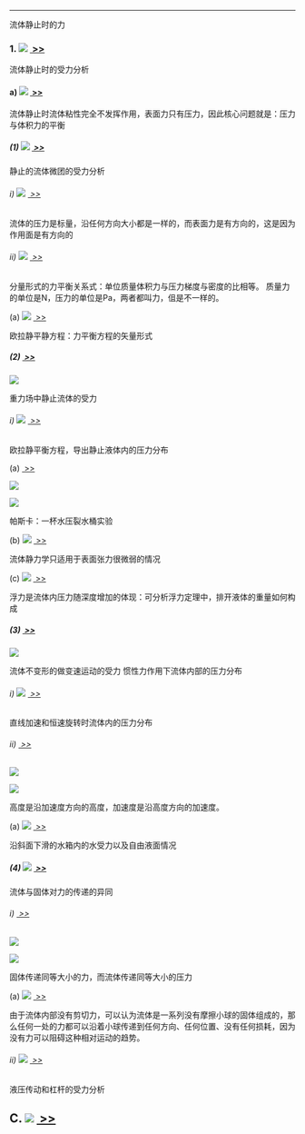 ---------------------------------------------------------------------------------------------------
流体静止时的力

### 1. ![](https://raw.githubusercontent.com/914191848/notion-import/main/img/image047.gif) [ >>](marginnoteapp://note/60454811-4630-484C-B4E6-39DEE45F554D)

流体静止时的受力分析

#### a) ![](https://raw.githubusercontent.com/914191848/notion-import/main/img/image048.gif) [ >>](marginnoteapp://note/0809BEF3-5580-47EB-9F31-EF904C450E67)

流体静止时流体粘性完全不发挥作用，表面力只有压力，因此核心问题就是：压力与体积力的平衡

##### (1) ![](https://raw.githubusercontent.com/914191848/notion-import/main/img/image049.gif) [ >>](marginnoteapp://note/7221E1A0-C5AF-45C2-BFCA-C1E0CCBAD791)

静止的流体微团的受力分析

###### i) ![](https://raw.githubusercontent.com/914191848/notion-import/main/img/image050.gif) [ >>](marginnoteapp://note/C68A5743-813C-4639-B848-C36207C18B81)

流体的压力是标量，沿任何方向大小都是一样的，而表面力是有方向的，这是因为作用面是有方向的

###### ii) ![](https://raw.githubusercontent.com/914191848/notion-import/main/img/image051.gif) [ >>](marginnoteapp://note/87EA3EF1-38C2-48A2-9A6F-7D54F056F1C7)

分量形式的力平衡关系式：单位质量体积力与压力梯度与密度的比相等。
质量力的单位是N，压力的单位是Pa，两者都叫力，伹是不一样的。

(a) ![](https://raw.githubusercontent.com/914191848/notion-import/main/img/image052.gif) [ >>](marginnoteapp://note/1B83B07A-7920-4C09-AE4F-B07D3A38F6EF)

欧拉静平静方程：力平衡方程的矢量形式

##### (2) [ >>](marginnoteapp://note/5C90F1C1-92CC-4FBB-860C-6B4DD0DFAB46)

![](https://raw.githubusercontent.com/914191848/notion-import/main/img/image053.gif)

重力场中静止流体的受力

###### i) ![](https://raw.githubusercontent.com/914191848/notion-import/main/img/image054.gif) [ >>](marginnoteapp://note/5DA47CA7-14AD-4DCA-81F4-27B6C2FA45C0)

欧拉静平衡方程，导出静止液体内的压力分布

(a) [ >>](marginnoteapp://note/EE451845-517D-4518-82C4-3FF815F6FAE4)

![](https://raw.githubusercontent.com/914191848/notion-import/main/img/image055.gif)

![](https://raw.githubusercontent.com/914191848/notion-import/main/img/image056.gif)

帕斯卡：一杯水压裂水桶实验

(b) ![](https://raw.githubusercontent.com/914191848/notion-import/main/img/image057.gif) [ >>](marginnoteapp://note/E3BB6A07-75DB-4180-B85C-9490E7A14594)

流体静力学只适用于表面张力很微弱的情况

(c) ![](https://raw.githubusercontent.com/914191848/notion-import/main/img/image058.gif) [ >>](marginnoteapp://note/591DA1D1-5A98-41CD-B9DB-3CFE2AD14EC2)

浮力是流体内压力随深度增加的体现：可分析浮力定理中，排开液体的重量如何构成

##### (3) [ >>](marginnoteapp://note/EB88D4CF-0950-4839-9467-EF54DBE71AC9)

![](https://raw.githubusercontent.com/914191848/notion-import/main/img/image059.gif)

流体不变形的做变速运动的受力
惯性力作用下流体内部的压力分布

###### i) ![](https://raw.githubusercontent.com/914191848/notion-import/main/img/image060.gif) [ >>](marginnoteapp://note/82736C9F-A62D-4F16-9AB1-C6633A0AC8B4)

直线加速和恒速旋转时流体内的压力分布

###### ii) [ >>](marginnoteapp://note/811D9FD7-0F08-4393-B5CF-F7A7868BF629)

![](https://raw.githubusercontent.com/914191848/notion-import/main/img/image061.gif)

![](https://raw.githubusercontent.com/914191848/notion-import/main/img/image062.gif)

高度是沿加速度方向的高度，加速度是沿高度方向的加速度。

(a) ![](https://raw.githubusercontent.com/914191848/notion-import/main/img/image063.gif) [ >>](marginnoteapp://note/82EBDCCD-F515-4E5C-BA62-181A223601BF)

沿斜面下滑的水箱内的水受力以及自由液面情况

##### (4) ![](https://raw.githubusercontent.com/914191848/notion-import/main/img/image064.gif) [ >>](marginnoteapp://note/972A6F0A-AD6E-45D6-AAF2-8288B9BD9E5B)

流体与固体对力的传递的异同

###### i) [ >>](marginnoteapp://note/5C4BD344-DA49-42B7-8559-C9D9124C8739)

![](https://raw.githubusercontent.com/914191848/notion-import/main/img/image065.gif)

![](https://raw.githubusercontent.com/914191848/notion-import/main/img/image066.gif)

固体传递同等大小的力，而流体传递同等大小的压力

(a) ![](https://raw.githubusercontent.com/914191848/notion-import/main/img/image067.gif) [ >>](marginnoteapp://note/CF5315B7-9BA5-4F09-8E0D-6CD133B805DF)

由于流体内部没有剪切力，可以认为流体是一系列没有摩擦小球的固体组成的，那么任何一处的力都可以沿着小球传递到任何方向、任何位置、没有任何损耗，因为没有力可以阻碍这种相对运动的趋势。

###### ii) ![](https://raw.githubusercontent.com/914191848/notion-import/main/img/image068.gif) [ >>](marginnoteapp://note/15DFAA74-31CF-4C16-8B7A-2E16692D9318)

液压传动和杠杆的受力分析

C. ![](https://raw.githubusercontent.com/914191848/notion-import/main/img/image069.gif) [ >>](marginnoteapp://note/FED2CB38-7879-4F9C-B0C2-CB050A3AD865)
---------------------------------------------------------------------------------------------------
